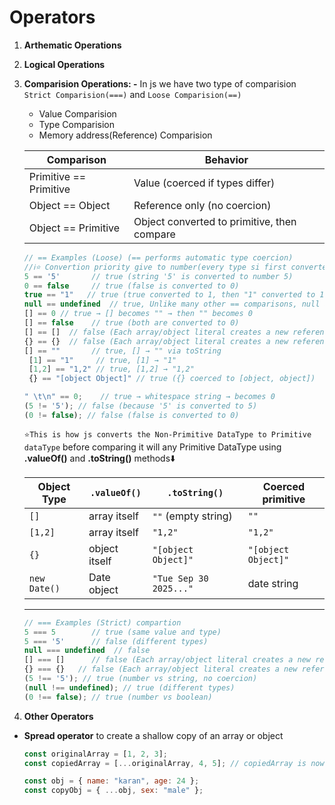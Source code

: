 # **Operators**

1. **Arthematic Operations**

2. **Logical Operations**

3. **Comparision Operations: -** In js we have two type of comparision `Strict Comparision(===)` and `Loose Comparision(==)`

   - Value Comparision
   - Type Comparision
   - Memory address(Reference) Comparision

   | Comparison             | Behavior                                    |
   | ---------------------- | ------------------------------------------- |
   | Primitive == Primitive | Value (coerced if types differ)             |
   | Object == Object       | Reference only (no coercion)                |
   | Object == Primitive    | Object converted to primitive, then compare |

   ```js
   // == Examples (Loose) (== performs automatic type coercion)
   //ℹ️⭐ Convertion priority give to number(every type si first converted to number)
   5 == '5'       // true (string '5' is converted to number 5)
   0 == false     // true (false is converted to 0)
   true == "1"   // true (true converted to 1, then "1" converted to 1)
   null == undefined  // true, Unlike many other == comparisons, null and undefined are only loosely equal to each other, and not to any number, even 0.
   [] == 0 // true → [] becomes "" → then "" becomes 0
   [] == false    // true (both are converted to 0)
   [] == []  // false (Each array/object literal creates a new reference in memory)
   {} == {}  // false (Each array/object literal creates a new reference in memory)
   [] == ""       // true, [] → "" via toString
    [1] == "1"     // true, [1] → "1"
    [1,2] == "1,2" // true, [1,2] → "1,2"
    {} == "[object Object]" // true ({} coerced to [object, object])

   " \t\n" == 0;    // true → whitespace string → becomes 0
   (5 != '5'); // false (because '5' is converted to 5)
   (0 != false); // false (false is converted to 0)

   ```

   `⭐This is how js converts the Non-Primitive DataType to Primitive dataType` before comparing it will any Primitive DataType using **.valueOf()** and **.toString()** methods⬇️

   | Object Type  | `.valueOf()`  | `.toString()`          | Coerced primitive   |
   | ------------ | ------------- | ---------------------- | ------------------- |
   | `[]`         | array itself  | `""` (empty string)    | `""`                |
   | `[1,2]`      | array itself  | `"1,2"`                | `"1,2"`             |
   | `{}`         | object itself | `"[object Object]"`    | `"[object Object]"` |
   | `new Date()` | Date object   | `"Tue Sep 30 2025..."` | date string         |

   ***

   ```js
   // === Examples (Strict) compartion
   5 === 5        // true (same value and type)
   5 === '5'      // false (different types)
   null === undefined  // false
   [] === []      // false (Each array/object literal creates a new reference in memory)
   {} === {}   // false (Each array/object literal creates a new reference in memory)
   (5 !== '5'); // true (number vs string, no coercion)
   (null !== undefined); // true (different types)
   (0 !== false); // true (number vs boolean)

   ```

4. **Other Operators**

- **Spread operator** to create a shallow copy of an array or object

  ```js
  const originalArray = [1, 2, 3];
  const copiedArray = [...originalArray, 4, 5]; // copiedArray is now [1, 2, 3, 4, 5]

  const obj = { name: "karan", age: 24 };
  const copyObj = { ...obj, sex: "male" };
  ```
